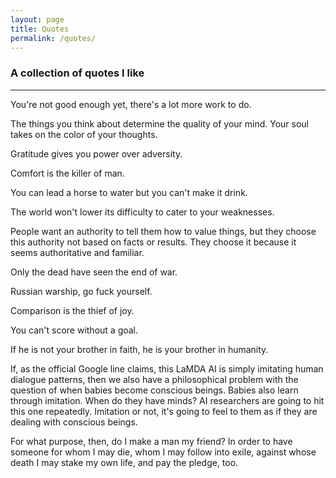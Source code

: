```yaml
---
layout: page
title: Quotes
permalink: /quotes/
---
```


### A collection of quotes I like

---

You're not good enough yet, there's a lot more work to do.

The things you think about determine the quality of your mind. Your soul takes on the color of your thoughts.

Gratitude gives you power over adversity.

Comfort is the killer of man.

You can lead a horse to water but you can't make it drink.

The world won't lower its difficulty to cater to your weaknesses.

People want an authority to tell them how to value things, but they choose this authority not based on facts or results. They choose it because it seems authoritative and familiar.

Only the dead have seen the end of war.

Russian warship, go fuck yourself.

Comparison is the thief of joy.

You can't score without a goal.

If he is not your brother in faith, he is your brother in humanity.

If, as the official Google line claims, this LaMDA AI is simply imitating human dialogue patterns, then we also have a philosophical problem with the question of when babies become conscious beings. Babies also learn through imitation. When do they have minds? AI researchers are going to hit this one repeatedly. Imitation or not, it's going to feel to them as if they are dealing with conscious beings.

For what purpose, then, do I make a man my friend? In order to have someone for whom I may die, whom I may follow into exile, against whose death I may stake my own life, and pay the pledge, too.

